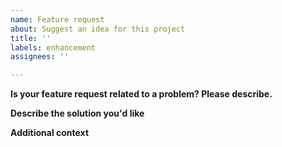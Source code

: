 ```yaml
---
name: Feature request
about: Suggest an idea for this project
title: ''
labels: enhancement
assignees: ''

---
```


<!-- The comments should help you to create a good issue. Do not delete them and do not comment them out. The groups on the right side should not be changed until the review.-->

**Is your feature request related to a problem? Please describe.**
<!--A clear and concise description of what the problem is. Ex. I'm always frustrated when [...]-->

**Describe the solution you'd like**
<!--A clear and concise description of what you want to happen.-->

**Additional context**
<!--Add any other context or screenshots about the feature request here.-->
